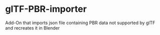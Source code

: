 # glTF-PBR-importer
Add-On that imports json file containing PBR data not supported by glTF and recreates it in Blender
